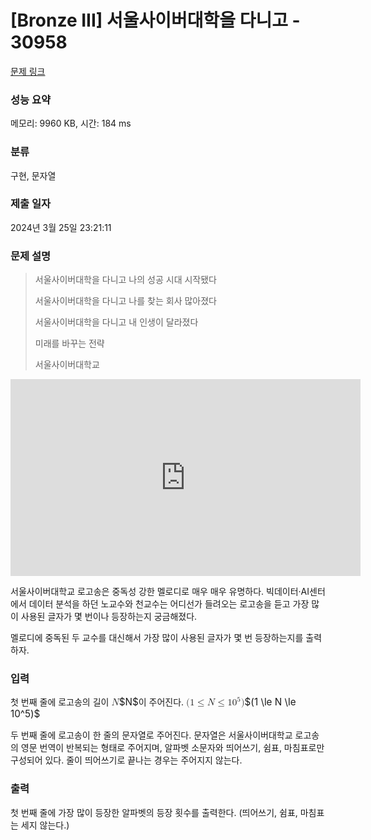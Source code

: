 # [Bronze III] 서울사이버대학을 다니고 - 30958 

[문제 링크](https://www.acmicpc.net/problem/30958) 

### 성능 요약

메모리: 9960 KB, 시간: 184 ms

### 분류

구현, 문자열

### 제출 일자

2024년 3월 25일 23:21:11

### 문제 설명

<blockquote>
<p>서울사이버대학을 다니고 나의 성공 시대 시작됐다</p>

<p>서울사이버대학을 다니고 나를 찾는 회사 많아졌다</p>

<p>서울사이버대학을 다니고 내 인생이 달라졌다</p>

<p>미래를 바꾸는 전략</p>

<p>서울사이버대학교</p>
</blockquote>

<p><iframe allow="accelerometer; autoplay; clipboard-write; encrypted-media; gyroscope; picture-in-picture; web-share" allowfullscreen="" frameborder="0" height="315" src="https://www.youtube.com/embed/nVvtf042fRs" title="YouTube video player" width="560">
</iframe></p>

<p>서울사이버대학교 로고송은 중독성 강한 멜로디로 매우 매우 유명하다. 빅데이터·AI센터에서 데이터 분석을 하던 노교수와 천교수는 어디선가 들려오는 로고송을 듣고 가장 많이 사용된 글자가 몇 번이나 등장하는지 궁금해졌다.</p>

<p>멜로디에 중독된 두 교수를 대신해서 가장 많이 사용된 글자가 몇 번 등장하는지를 출력하자.</p>

### 입력 

 <p>첫 번째 줄에 로고송의 길이 <mjx-container class="MathJax" jax="CHTML" style="font-size: 109%; position: relative;"><mjx-math class="MJX-TEX" aria-hidden="true"><mjx-mi class="mjx-i"><mjx-c class="mjx-c1D441 TEX-I"></mjx-c></mjx-mi></mjx-math><mjx-assistive-mml unselectable="on" display="inline"><math xmlns="http://www.w3.org/1998/Math/MathML"><mi>N</mi></math></mjx-assistive-mml><span aria-hidden="true" class="no-mathjax mjx-copytext">$N$</span></mjx-container>이 주어진다. <mjx-container class="MathJax" jax="CHTML" style="font-size: 109%; position: relative;"><mjx-math class="MJX-TEX" aria-hidden="true"><mjx-mo class="mjx-n"><mjx-c class="mjx-c28"></mjx-c></mjx-mo><mjx-mn class="mjx-n"><mjx-c class="mjx-c31"></mjx-c></mjx-mn><mjx-mo class="mjx-n" space="4"><mjx-c class="mjx-c2264"></mjx-c></mjx-mo><mjx-mi class="mjx-i" space="4"><mjx-c class="mjx-c1D441 TEX-I"></mjx-c></mjx-mi><mjx-mo class="mjx-n" space="4"><mjx-c class="mjx-c2264"></mjx-c></mjx-mo><mjx-msup space="4"><mjx-mn class="mjx-n"><mjx-c class="mjx-c31"></mjx-c><mjx-c class="mjx-c30"></mjx-c></mjx-mn><mjx-script style="vertical-align: 0.393em;"><mjx-mn class="mjx-n" size="s"><mjx-c class="mjx-c35"></mjx-c></mjx-mn></mjx-script></mjx-msup><mjx-mo class="mjx-n"><mjx-c class="mjx-c29"></mjx-c></mjx-mo></mjx-math><mjx-assistive-mml unselectable="on" display="inline"><math xmlns="http://www.w3.org/1998/Math/MathML"><mo stretchy="false">(</mo><mn>1</mn><mo>≤</mo><mi>N</mi><mo>≤</mo><msup><mn>10</mn><mn>5</mn></msup><mo stretchy="false">)</mo></math></mjx-assistive-mml><span aria-hidden="true" class="no-mathjax mjx-copytext">$(1 \le N \le 10^5)$</span> </mjx-container></p>

<p>두 번째 줄에 로고송이 한 줄의 문자열로 주어진다. 문자열은 서울사이버대학교 로고송의 영문 번역이 반복되는 형태로 주어지며, 알파벳 소문자와 띄어쓰기, 쉼표, 마침표로만 구성되어 있다. 줄이 띄어쓰기로 끝나는 경우는 주어지지 않는다.</p>

### 출력 

 <p>첫 번째 줄에 가장 많이 등장한 알파벳의 등장 횟수를 출력한다. (띄어쓰기, 쉼표, 마침표는 세지 않는다.)</p>

